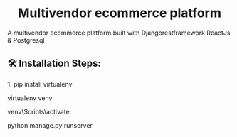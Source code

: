 <h1 align="center" id="title">Multivendor ecommerce platform</h1>

<p id="description">A multivendor ecommerce platform built with Djangorestframework ReactJs &amp; Postgresql</p>

<h2>🛠️ Installation Steps:</h2>

<p>1. pip install virtualenv</p>

<p>virtualenv venv</p>

<p>venv\Scripts\activate</p>

<p>python manage.py runserver</p>
